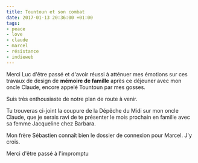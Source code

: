 ```yaml
---
title: Tountoun et son combat
date: 2017-01-13 20:36:00 +01:00
tags:
- peace
- love
- claude
- marcel
- résistance
- indieweb
---
```


Merci Luc d'être passé et d'avoir réussi à atténuer mes émotions sur ces travaux de design de **mémoire de famille** après ce déjeuner avec mon oncle Claude, encore appelé Tountoun par mes gosses.

Suis très enthousiaste de notre plan de route à venir. 

Tu trouveras ci-joint la coupure de la Dépêche du Midi sur mon oncle Claude, que je serais ravi de te présenter le mois prochain en famille avec sa femme Jacqueline chez Barbara. 

Mon frère Sébastien connaît bien le dossier de connexion pour Marcel. J'y crois.

Merci d'être passé à l'impromptu 


